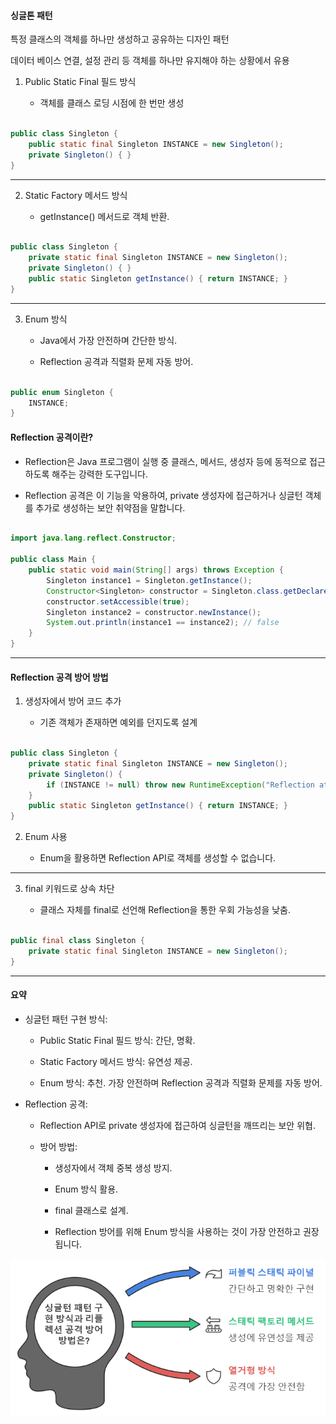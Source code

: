 #### 싱글톤 패턴

특정 클래스의 객체를 하나만 생성하고 공유하는 디자인 패턴

데이터 베이스 연결, 설정 관리 등 객체를 하나만 유지해야 하는 상황에서 유용

1. Public Static Final 필드 방식

   - 객체를 클래스 로딩 시점에 한 번만 생성

```java

public class Singleton {
    public static final Singleton INSTANCE = new Singleton();
    private Singleton() { }
}

```

---

2. Static Factory 메서드 방식

   - getInstance() 메서드로 객체 반환.

```java

public class Singleton {
    private static final Singleton INSTANCE = new Singleton();
    private Singleton() { }
    public static Singleton getInstance() { return INSTANCE; }
}


```

---

3. Enum 방식

   - Java에서 가장 안전하며 간단한 방식.

   - Reflection 공격과 직렬화 문제 자동 방어.

```java

public enum Singleton {
    INSTANCE;
}


```

#### Reflection 공격이란?

- Reflection은 Java 프로그램이 실행 중 클래스, 메서드, 생성자 등에 동적으로 접근하도록 해주는 강력한 도구입니다.

- Reflection 공격은 이 기능을 악용하여, private 생성자에 접근하거나 싱글턴 객체를 추가로 생성하는 보안 취약점을 말합니다.

```java

import java.lang.reflect.Constructor;

public class Main {
    public static void main(String[] args) throws Exception {
        Singleton instance1 = Singleton.getInstance();
        Constructor<Singleton> constructor = Singleton.class.getDeclaredConstructor();
        constructor.setAccessible(true);
        Singleton instance2 = constructor.newInstance();
        System.out.println(instance1 == instance2); // false
    }
}


```

---

#### Reflection 공격 방어 방법

1. 생성자에서 방어 코드 추가

   - 기존 객체가 존재하면 예외를 던지도록 설계

```java

public class Singleton {
    private static final Singleton INSTANCE = new Singleton();
    private Singleton() {
        if (INSTANCE != null) throw new RuntimeException("Reflection attack detected!");
    }
    public static Singleton getInstance() { return INSTANCE; }
}


```

2. Enum 사용

   - Enum을 활용하면 Reflection API로 객체를 생성할 수 없습니다.

---

3. final 키워드로 상속 차단

   - 클래스 자체를 final로 선언해 Reflection을 통한 우회 가능성을 낮춤.

```java

public final class Singleton {
    private static final Singleton INSTANCE = new Singleton();
}


```

---

#### 요약

- 싱글턴 패턴 구현 방식:

  - Public Static Final 필드 방식: 간단, 명확.

  - Static Factory 메서드 방식: 유연성 제공.

  - Enum 방식: 추천. 가장 안전하며 Reflection 공격과 직렬화 문제를 자동 방어.

- Reflection 공격:

  - Reflection API로 private 생성자에 접근하여 싱글턴을 깨뜨리는 보안 위협.

  - 방어 방법:

    - 생성자에서 객체 중복 생성 방지.

    - Enum 방식 활용.

    - final 클래스로 설계.

    - Reflection 방어를 위해 Enum 방식을 사용하는 것이 가장 안전하고 권장됩니다.

![alt text](<./img/napkin-selection%20(2).png>)

